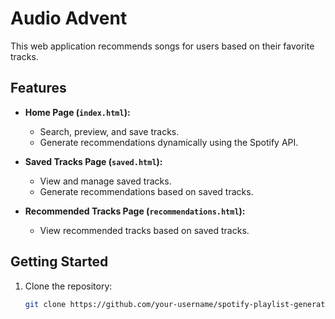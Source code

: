 # Audio Advent

This web application recommends songs for users based on their favorite tracks.

## Features

- **Home Page (`index.html`):**
  - Search, preview, and save tracks.
  - Generate recommendations dynamically using the Spotify API.

- **Saved Tracks Page (`saved.html`):**
  - View and manage saved tracks.
  - Generate recommendations based on saved tracks.

- **Recommended Tracks Page (`recommendations.html`):**
  - View recommended tracks based on saved tracks.

## Getting Started

1. Clone the repository:

   ```bash
   git clone https://github.com/your-username/spotify-playlist-generator.git
